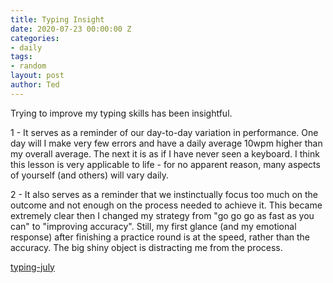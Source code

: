 ```yaml
---
title: Typing Insight
date: 2020-07-23 00:00:00 Z
categories:
- daily
tags:
- random
layout: post
author: Ted
---
```


Trying to improve my typing skills has been insightful.

1 - It serves as a reminder of our day-to-day variation in performance. One day will I make very few errors and have a daily average 10wpm higher than my overall average. The next it is as if I have never seen a keyboard. I think this lesson is very applicable to life - for no apparent reason, many aspects of yourself (and others) will vary daily.

2 - It also serves as a reminder that we instinctually focus too much on the outcome and not enough on the process needed to achieve it. This became extremely clear then I changed my strategy from "go go go as fast as you can" to "improving accuracy". Still, my first glance (and my emotional response) after finishing a practice round is at the speed, rather than the accuracy. The big shiny object is distracting me from the process.

[typing-july](/assets/images/typing-july.png)
